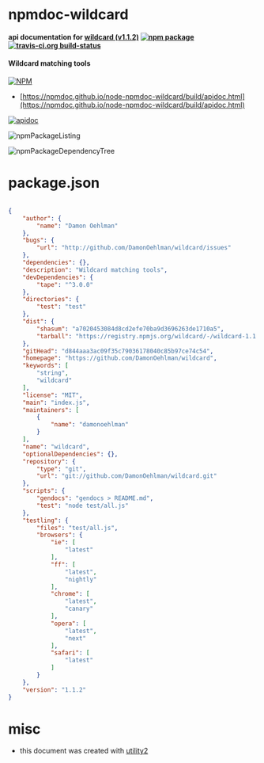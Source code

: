 # npmdoc-wildcard

#### api documentation for  [wildcard (v1.1.2)](https://github.com/DamonOehlman/wildcard)  [![npm package](https://img.shields.io/npm/v/npmdoc-wildcard.svg?style=flat-square)](https://www.npmjs.org/package/npmdoc-wildcard) [![travis-ci.org build-status](https://api.travis-ci.org/npmdoc/node-npmdoc-wildcard.svg)](https://travis-ci.org/npmdoc/node-npmdoc-wildcard)

#### Wildcard matching tools

[![NPM](https://nodei.co/npm/wildcard.png?downloads=true&downloadRank=true&stars=true)](https://www.npmjs.com/package/wildcard)

- [https://npmdoc.github.io/node-npmdoc-wildcard/build/apidoc.html](https://npmdoc.github.io/node-npmdoc-wildcard/build/apidoc.html)

[![apidoc](https://npmdoc.github.io/node-npmdoc-wildcard/build/screenCapture.buildCi.browser.%252Ftmp%252Fbuild%252Fapidoc.html.png)](https://npmdoc.github.io/node-npmdoc-wildcard/build/apidoc.html)

![npmPackageListing](https://npmdoc.github.io/node-npmdoc-wildcard/build/screenCapture.npmPackageListing.svg)

![npmPackageDependencyTree](https://npmdoc.github.io/node-npmdoc-wildcard/build/screenCapture.npmPackageDependencyTree.svg)



# package.json

```json

{
    "author": {
        "name": "Damon Oehlman"
    },
    "bugs": {
        "url": "http://github.com/DamonOehlman/wildcard/issues"
    },
    "dependencies": {},
    "description": "Wildcard matching tools",
    "devDependencies": {
        "tape": "^3.0.0"
    },
    "directories": {
        "test": "test"
    },
    "dist": {
        "shasum": "a7020453084d8cd2efe70ba9d3696263de1710a5",
        "tarball": "https://registry.npmjs.org/wildcard/-/wildcard-1.1.2.tgz"
    },
    "gitHead": "d844aaa3ac09f35c79036178040c85b97ce74c54",
    "homepage": "https://github.com/DamonOehlman/wildcard",
    "keywords": [
        "string",
        "wildcard"
    ],
    "license": "MIT",
    "main": "index.js",
    "maintainers": [
        {
            "name": "damonoehlman"
        }
    ],
    "name": "wildcard",
    "optionalDependencies": {},
    "repository": {
        "type": "git",
        "url": "git://github.com/DamonOehlman/wildcard.git"
    },
    "scripts": {
        "gendocs": "gendocs > README.md",
        "test": "node test/all.js"
    },
    "testling": {
        "files": "test/all.js",
        "browsers": {
            "ie": [
                "latest"
            ],
            "ff": [
                "latest",
                "nightly"
            ],
            "chrome": [
                "latest",
                "canary"
            ],
            "opera": [
                "latest",
                "next"
            ],
            "safari": [
                "latest"
            ]
        }
    },
    "version": "1.1.2"
}
```



# misc
- this document was created with [utility2](https://github.com/kaizhu256/node-utility2)
